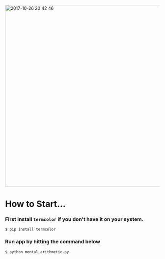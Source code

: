 <img width="594" alt="2017-10-26 20 42 46" src="https://user-images.githubusercontent.com/21659602/32051114-60043084-ba8e-11e7-8bbc-f16ec6ad28df.png">

# How to Start...
### First install `termcolor` if you don't have it on your system.
`$ pip install termcolor`

### Run app by hitting the command below
`$ python mental_arithmetic.py`

